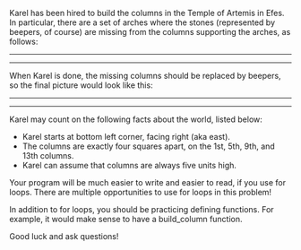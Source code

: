 Karel has been hired to build the columns in the Temple of Artemis in Efes. In particular, there are a set of arches where the stones (represented by beepers, of course) are missing from the columns supporting the arches, as follows:

---
---

When Karel is done, the missing columns should be replaced by beepers, so the final picture would look like this:

---
---

Karel may count on the following facts about the world, listed below:

- Karel starts at bottom left corner, facing right (aka east).
- The columns are exactly four squares apart, on the 1st, 5th, 9th, and 13th columns.
- Karel can assume that columns are always five units high.

Your program will be much easier to write and easier to read, if you use for loops. There are multiple opportunities to use for loops in this problem!

In addition to for loops, you should be practicing defining functions. For example, it would make sense to have a build_column function.

Good luck and ask questions!